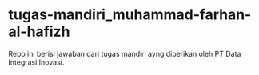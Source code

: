 # tugas-mandiri_muhammad-farhan-al-hafizh
Repo ini berisi jawaban dari tugas mandiri ayng diberikan oleh PT Data Integrasi Inovasi. 
